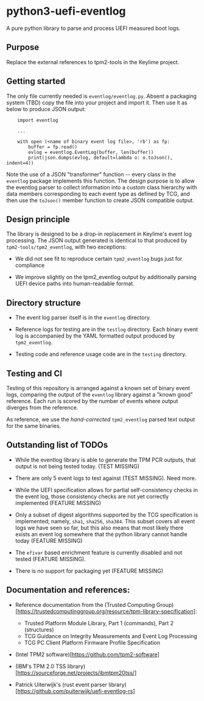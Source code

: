 # python3-uefi-eventlog

A pure python library to parse and process UEFI measured boot logs.

## Purpose

Replace the external references to tpm2-tools in the Keylime project.

## Getting started

The only file currently needed is `eventlog/eventlog.py`. Absent a
packaging system (TBD) copy the file into your project and import
it. Then use it as below to produce JSON output:

```
    import eventlog

    ...

    with open (<name of binary event log file>, 'rb') as fp:
        buffer = fp.read()
        evlog = eventlog.EventLog(buffer, len(buffer))
        print(json.dumps(evlog, default=lambda o: o.toJson(), indent=4))

```

Note the use of a JSON "transformer" function -- every class in the
`eventlog` package implements this function. The design purpose is to
allow the eventlog parser to collect information into a custom class
hierarchy with data members corresponding to each event type as
defined by TCG, and then use the `toJson()` member function to create
JSON compatible output.

## Design principle

The library is designed to be a drop-in replacement in Keylime's event
log processing. The JSON output generated is identical to that
produced by `tpm2-tools/tpm2_eventlog`, with two exceptions:

* We did not see fit to reproduce certain `tpm2_eventlog` bugs just
  for compliance

* We improve slightly on the tpm2_eventlog output by additionally parsing
  UEFI device paths into human-readable format.

## Directory structure

* The event log parser itself is in the `eventlog` directory.

* Reference logs for testing are in the `testlog` directory. Each
  binary event log is accompanied by the YAML formatted output
  produced by `tpm2_eventlog`.

* Testing code and reference usage code are in the `testing` directory.

## Testing and CI

Testing of this repository is arranged against a known set of binary
event logs, comparing the output of the `eventlog` library against a
"known good" reference. Each run is scored by the number of events
where output diverges from the reference.

As reference, we use the *hand-corrected* `tpm2_eventlog` parsed text
output for the same binaries.

## Outstanding list of TODOs

* While the eventlog library is able to generate the TPM PCR outputs,
  that output is not being tested today. (TEST MISSING)

* There are only 5 event logs to test against (TEST MISSING). Need more.

* While the UEFI specification allows for partial self-consistency
  checks in the event log, those consistency checks are not yet
  correctly implemented (FEATURE MISSING)

* Only a subset of digest algorithms supported by the TCG
  specification is implemented; namely, `sha1`, `sha256`,
  `sha384`. This subset covers all event logs we have seen so far, but
  this also means that most likely there exists an event log somewhere
  that the python library cannot handle today (FEATURE MISSING)

* The `efivar` based enrichment feature is currently disabled and not
  tested (FEATURE MISSING).

* There is no support for packaging yet (FEATURE MISSING)

## Documentation and references:

* Reference documentation from the (Trusted Computing
  Group)[https://trustedcomputinggroup.org/resource/tpm-library-specification]:

  * Trusted Platform Module Library, Part 1 (commands), Part 2 (structures)
  * TCG Guidance on Integrity Measurements and Event Log Processing
  * TCG PC Client Platform Firmware Profile Specification

* (Intel TPM2 software)[https://github.com/tpm2-software]

* (IBM's TPM 2.0 TSS library)[https://sourceforge.net/projects/ibmtpm20tss/]

* Patrick Uiterwijk's (rust event parser library)[https://github.com/puiterwijk/uefi-eventlog-rs]
